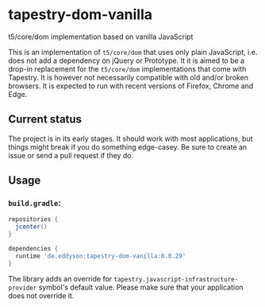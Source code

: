 # tapestry-dom-vanilla
t5/core/dom implementation based on vanilla JavaScript

This is an implementation of `t5/core/dom` that uses only plain JavaScript, i.e. does not add a dependency on jQuery or Prototype. It it is aimed to be a drop-in replacement for the `t5/core/dom` implementations that come with Tapestry. It is however not necessarily compatible with old and/or broken browsers. It is expected to run with recent versions of Firefox, Chrome and Edge.

## Current status
The project is in its early stages. It should work with most applications, but things might break if you do something edge-casey. Be sure to create an issue or send a pull request if they do.

## Usage

### `build.gradle`:
```groovy
repositories {
  jcenter()
}

dependencies {
  runtime 'de.eddyson:tapestry-dom-vanilla:0.0.29'
}

```
The library adds an override for `tapestry.javascript-infrastructure-provider` symbol's default value. Please make sure that your application does not override it.
